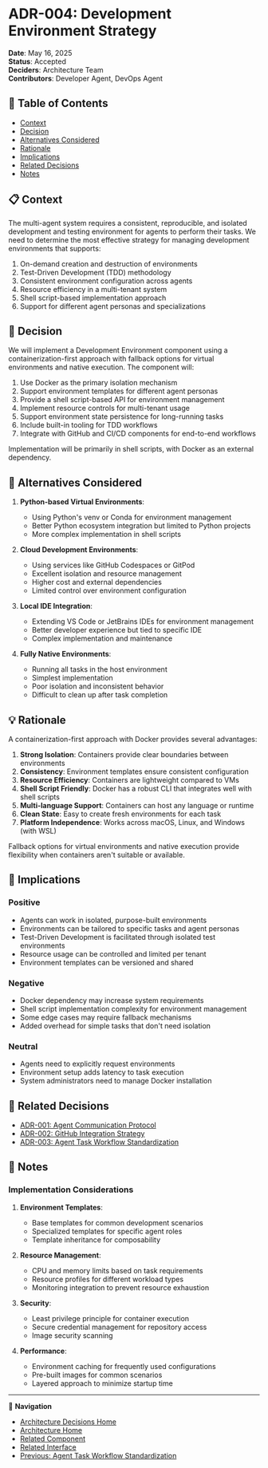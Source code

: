# ADR-004: Development Environment Strategy

**Date**: May 16, 2025  
**Status**: Accepted  
**Deciders**: Architecture Team  
**Contributors**: Developer Agent, DevOps Agent  

## 📑 Table of Contents
- [Context](#context)
- [Decision](#decision)
- [Alternatives Considered](#alternatives-considered)
- [Rationale](#rationale)
- [Implications](#implications)
- [Related Decisions](#related-decisions)
- [Notes](#notes)

## 📋 Context

The multi-agent system requires a consistent, reproducible, and isolated development and testing environment for agents to perform their tasks. We need to determine the most effective strategy for managing development environments that supports:

1. On-demand creation and destruction of environments
2. Test-Driven Development (TDD) methodology
3. Consistent environment configuration across agents
4. Resource efficiency in a multi-tenant system
5. Shell script-based implementation approach
6. Support for different agent personas and specializations

## 🚩 Decision

We will implement a Development Environment component using a containerization-first approach with fallback options for virtual environments and native execution. The component will:

1. Use Docker as the primary isolation mechanism
2. Support environment templates for different agent personas
3. Provide a shell script-based API for environment management
4. Implement resource controls for multi-tenant usage
5. Support environment state persistence for long-running tasks
6. Include built-in tooling for TDD workflows
7. Integrate with GitHub and CI/CD components for end-to-end workflows

Implementation will be primarily in shell scripts, with Docker as an external dependency.

## 🔄 Alternatives Considered

1. **Python-based Virtual Environments**: 
   - Using Python's venv or Conda for environment management
   - Better Python ecosystem integration but limited to Python projects
   - More complex implementation in shell scripts

2. **Cloud Development Environments**: 
   - Using services like GitHub Codespaces or GitPod
   - Excellent isolation and resource management
   - Higher cost and external dependencies
   - Limited control over environment configuration

3. **Local IDE Integration**: 
   - Extending VS Code or JetBrains IDEs for environment management
   - Better developer experience but tied to specific IDE
   - Complex implementation and maintenance

4. **Fully Native Environments**: 
   - Running all tasks in the host environment
   - Simplest implementation
   - Poor isolation and inconsistent behavior
   - Difficult to clean up after task completion

## 💡 Rationale

A containerization-first approach with Docker provides several advantages:

1. **Strong Isolation**: Containers provide clear boundaries between environments
2. **Consistency**: Environment templates ensure consistent configuration
3. **Resource Efficiency**: Containers are lightweight compared to VMs
4. **Shell Script Friendly**: Docker has a robust CLI that integrates well with shell scripts
5. **Multi-language Support**: Containers can host any language or runtime
6. **Clean State**: Easy to create fresh environments for each task
7. **Platform Independence**: Works across macOS, Linux, and Windows (with WSL)

Fallback options for virtual environments and native execution provide flexibility when containers aren't suitable or available.

## 🔄 Implications

### Positive
- Agents can work in isolated, purpose-built environments
- Environments can be tailored to specific tasks and agent personas
- Test-Driven Development is facilitated through isolated test environments
- Resource usage can be controlled and limited per tenant
- Environment templates can be versioned and shared

### Negative
- Docker dependency may increase system requirements
- Shell script implementation complexity for environment management
- Some edge cases may require fallback mechanisms
- Added overhead for simple tasks that don't need isolation

### Neutral
- Agents need to explicitly request environments
- Environment setup adds latency to task execution
- System administrators need to manage Docker installation

## 🔗 Related Decisions

- [ADR-001: Agent Communication Protocol](./001-agent-communication-protocol.md)
- [ADR-002: GitHub Integration Strategy](./002-github-integration-strategy.md)
- [ADR-003: Agent Task Workflow Standardization](./003-agent-task-workflow.md)

## 📝 Notes

### Implementation Considerations

1. **Environment Templates**:
   - Base templates for common development scenarios
   - Specialized templates for specific agent roles
   - Template inheritance for composability

2. **Resource Management**:
   - CPU and memory limits based on task requirements
   - Resource profiles for different workload types
   - Monitoring integration to prevent resource exhaustion

3. **Security**:
   - Least privilege principle for container execution
   - Secure credential management for repository access
   - Image security scanning

4. **Performance**:
   - Environment caching for frequently used configurations
   - Pre-built images for common scenarios
   - Layered approach to minimize startup time

---

🧭 **Navigation**
- [Architecture Decisions Home](./README.md)
- [Architecture Home](../README.md)
- [Related Component](../components/development-environment.md)
- [Related Interface](../interfaces/development-environment-interface.md)
- [Previous: Agent Task Workflow Standardization](./003-agent-task-workflow.md)